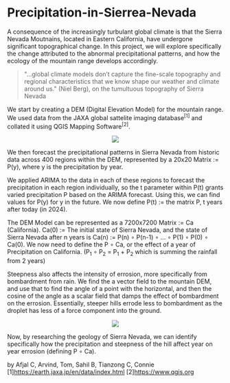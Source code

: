 # Precipitation-in-Sierrea-Nevada

A consequence of the increasingly turbulant global climate is that the Sierra Nevada Moutnains, located in Eastern California, have undergone significant topographical change. In this project, we will explore specifically the change attributed to the abnormal precipitational patterns, and how the ecology of the mountain range develops accordingly.
> "...global climate models don’t capture the fine-scale topography and regional characteristics that we know shape our weather and climate around us." (Niel Berg), on the tumultuous topography of Sierra Nevada

We start by creating a DEM (Digital Elevation Model) for the mountain range. We used data from the JAXA global sattelite imaging database<sup>[1]</sup> and collated it using QGIS Mapping Software<sup>[2]</sup>.

<p align="center">
  <img src="https://github.com/user-attachments/assets/fe508619-f97e-4a34-bd10-70871ee8eca9" />
</p>

We then forecast the precipitational patterns in Sierra Nevada from historic data across 400 regions within the DEM, represented by a 20x20 Matrix := P(y), where y is the precipitation by year. 

We applied ARIMA to the data in each of these regions to forecast the precipitation in each region individually, so the t parameter within P(t) grants varied precipitation P based on the ARIMA forecast. Using this, we can find values for P(y) for y in the future. We now define P(t) := the matrix P, t years after today (in 2024).

The DEM Model can be represented as a 7200x7200 Matrix := Ca (California). Ca(0) := The initial state of Sierra Nevada, and the state of Sierra Nevada after n years is Ca(n) := P(n) ∘ P(n-1) ∘ ... ∘ P(1) ∘ P(0) ∘ Ca(0). We now need to define the P ∘ Ca, or the effect of a year of Precipitation on California. (P<sub>1</sub> ∘ P<sub>2</sub> = P<sub>1</sub> + P<sub>2</sub> which is summing the rainfall from 2 years)

Steepness also affects the intensity of errosion, more specifically from bombardment from rain. We find the a vector field to the mountain DEM, and use that to find the angle of a point with the horizontal, and then the cosine of the angle as a scalar field that damps the effect of bombardment on the errosion. Essentially, steeper hills errode less to bombardment as the droplet has less of a force component into the ground.

<p align="center">
  <img src="https://github.com/user-attachments/assets/2104dd34-6c93-4e2d-8d99-fda76790484b" />
</p>

Now, by researching the geology of Sierra Nevada, we can identify specifically how the precipitation and steepness of the hill affect year on year errosion (defining P ∘ Ca).

by Afjal C, Arvind, Tom, Sahil B, Tianzong C, Connie
[1]https://earth.jaxa.jp/en/data/index.html
[2]https://www.qgis.org
